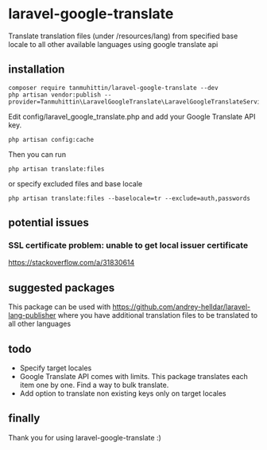 # laravel-google-translate
Translate translation files (under /resources/lang) from specified base locale to all other available languages using google translate api

## installation
```console
composer require tanmuhittin/laravel-google-translate --dev
php artisan vendor:publish --provider=Tanmuhittin\LaravelGoogleTranslate\LaravelGoogleTranslateServiceProvider
```

Edit config/laravel_google_translate.php and add your Google Translate API key.

```console
php artisan config:cache
```

Then you can run

```console
php artisan translate:files
```
or specify excluded files and base locale
```console
php artisan translate:files --baselocale=tr --exclude=auth,passwords
```
## potential issues

### SSL certificate problem: unable to get local issuer certificate
https://stackoverflow.com/a/31830614

## suggested packages
This package can be used with https://github.com/andrey-helldar/laravel-lang-publisher where you have additional translation files to be translated to all other languages

## todo
* Specify target locales
* Google Translate API comes with limits. This package translates each item one by one. Find a way to bulk translate.
* Add option to translate non existing keys only on target locales

## finally
Thank you for using laravel-google-translate :)
